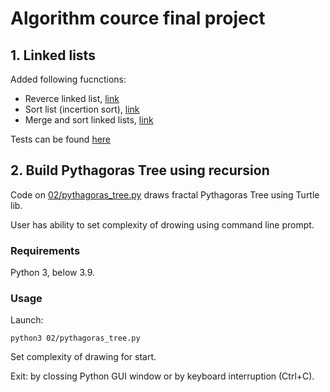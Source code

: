 # Algorithm cource final project 

## 1. Linked lists
Added following fucnctions:
* Reverce linked list, [link](01/linked_list.py#L65)
* Sort list (incertion sort), [link](01/linked_list.py#L75)
* Merge and sort linked lists, [link](01/linked_list.py#L85)

Tests can be found [here](01/tests.py)

## 2. Build Pythagoras Tree using recursion

Code on [02/pythagoras_tree.py](02/pythagoras_tree.py) draws fractal Pythagoras Tree using Turtle lib. 

User has ability to set complexity of drowing using command line prompt. 

### Requirements

Python 3, below 3.9.

### Usage

Launch:
```
python3 02/pythagoras_tree.py
```
Set complexity of drawing for start.

Exit: by clossing Python GUI window or by keyboard interruption (Ctrl+C).


